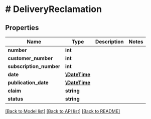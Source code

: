 # # DeliveryReclamation

## Properties

Name | Type | Description | Notes
------------ | ------------- | ------------- | -------------
**number** | **int** |  | 
**customer_number** | **int** |  | 
**subscription_number** | **int** |  | 
**date** | [**\DateTime**](\DateTime.md) |  | 
**publication_date** | [**\DateTime**](\DateTime.md) |  | 
**claim** | **string** |  | 
**status** | **string** |  | 

[[Back to Model list]](../../README.md#documentation-for-models) [[Back to API list]](../../README.md#documentation-for-api-endpoints) [[Back to README]](../../README.md)


